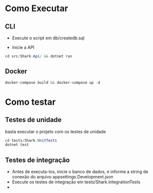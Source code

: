 # Como Executar

## CLI

- Execute o script em db/createdb.sql

- Inicie a API

```powershell
cd src/Shark.Api/ && dotnet run
```

## Docker

```powershell
docker-compose build && docker-compose up -d
```

# Como testar


## Testes de unidade

basta executar o projeto com os testes de unidade

```powershell
cd tests/Shark.UnitTests
dotnet test
```

## Testes de integração

- Antes de executa-los, inicie o banco de dados, e informe a string de conexão do arquivo appsettings.Development.json
- Execute os testes de integração em tests/Shark.IntegrationTests
- 
